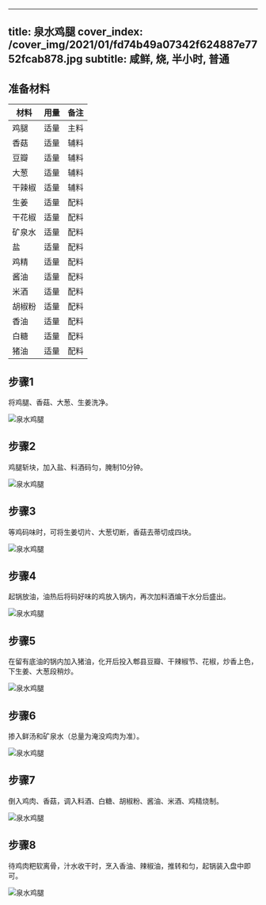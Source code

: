 
---
title: 泉水鸡腿
cover_index: /cover_img/2021/01/fd74b49a07342f624887e7752fcab878.jpg
subtitle: 咸鲜, 烧, 半小时, 普通
---

## 准备材料

| 材料     | 用量 | 备注|
| ------- | ----- | --- |
| 鸡腿 | 适量| 主料 |
| 香菇 | 适量| 辅料 |
| 豆瓣 | 适量| 辅料 |
| 大葱 | 适量| 辅料 |
| 干辣椒 | 适量| 辅料 |
| 生姜 | 适量| 配料 |
| 干花椒 | 适量| 配料 |
| 矿泉水 | 适量| 配料 |
| 盐 | 适量| 配料 |
| 鸡精 | 适量| 配料 |
| 酱油 | 适量| 配料 |
| 米酒 | 适量| 配料 |
| 胡椒粉 | 适量| 配料 |
| 香油 | 适量| 配料 |
| 白糖 | 适量| 配料 |
| 猪油 | 适量| 配料 |

## 步骤1

将鸡腿、香菇、大葱、生姜洗净。

![泉水鸡腿](https://i8.meishichina.com/attachment/recipe/201010/201010201702454.jpg?x-oss-process=style/p320) 

## 步骤2

鸡腿斩块，加入盐、料酒码匀，腌制10分钟。

![泉水鸡腿](https://i8.meishichina.com/attachment/recipe/201010/201010201702583.jpg?x-oss-process=style/p320) 

## 步骤3

等鸡码味时，可将生姜切片、大葱切断，香菇去蒂切成四块。

![泉水鸡腿](https://i8.meishichina.com/attachment/recipe/201010/201010201703078.jpg?x-oss-process=style/p320) 

## 步骤4

起锅放油，油热后将码好味的鸡放入锅内，再次加料酒煸干水分后盛出。

![泉水鸡腿](https://i8.meishichina.com/attachment/recipe/201010/201010201703167.jpg?x-oss-process=style/p320) 

## 步骤5

在留有底油的锅内加入猪油，化开后投入郫县豆瓣、干辣椒节、花椒，炒香上色，下生姜、大葱段稍炒。

![泉水鸡腿](https://i8.meishichina.com/attachment/recipe/201010/201010201703336.jpg?x-oss-process=style/p320) 

## 步骤6

掺入鲜汤和矿泉水（总量为淹没鸡肉为准）。

![泉水鸡腿](https://i8.meishichina.com/attachment/recipe/201010/201010201703441.jpg?x-oss-process=style/p320) 

## 步骤7

倒入鸡肉、香菇，调入料酒、白糖、胡椒粉、酱油、米酒、鸡精烧制。

![泉水鸡腿](https://i8.meishichina.com/attachment/recipe/201010/201010201703568.jpg?x-oss-process=style/p320) 

## 步骤8

待鸡肉粑软离骨，汁水收干时，烹入香油、辣椒油，推转和匀，起锅装入盘中即可。

![泉水鸡腿](https://i8.meishichina.com/attachment/recipe/201010/201010201704080.jpg?x-oss-process=style/p320) 

